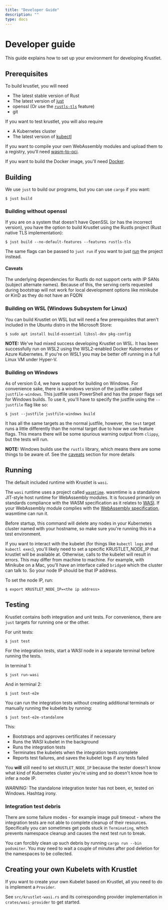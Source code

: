 ```yaml
---
title: "Developer Guide"
description: ""
type: docs
---
```


# Developer guide

This guide explains how to set up your environment for developing Krustlet.

## Prerequisites

To build krustlet, you will need

- The latest stable version of Rust
- The latest version of [just](https://github.com/casey/just)
- openssl (Or use the [`rustls-tls`](#building-without-openssl) feature)
- git

If you want to test krustlet, you will also require

- A Kubernetes cluster
- The latest version of
  [kubectl](https://kubernetes.io/docs/tasks/tools/install-kubectl/)

If you want to compile your own WebAssembly modules and upload them to a
registry, you'll need [wasm-to-oci](https://github.com/engineerd/wasm-to-oci).

If you want to build the Docker image, you'll need
[Docker](https://docs.docker.com/install/).

## Building

We use `just` to build our programs, but you can use `cargo` if you want:

```console
$ just build
```

### Building without openssl

If you are on a system that doesn't have OpenSSL (or has the incorrect version),
you have the option to build Krustlet using the Rustls project (Rust native TLS
implementation):

```console
$ just build --no-default-features --features rustls-tls
```

The same flags can be passed to `just run` if you want to just [run](#running)
the project instead.

#### Caveats

The underlying dependencies for Rustls do not support certs with IP SANs
(subject alternate names). Because of this, the serving certs requested during
bootstrap will not work for local development options like minikube or KinD as
they do not have an FQDN

### Building on WSL (Windows Subsystem for Linux)

You can build Krustlet on WSL but will need a few prerequisites that aren't
included in the Ubuntu distro in the Microsoft Store:

```console
$ sudo apt install build-essential libssl-dev pkg-config
```

**NOTE:** We've had mixed success developing Krustlet on WSL.  It has been
successfully run on WSL2 using the WSL2-enabled Docker Kubernetes or Azure
Kubernetes.  If you're on WSL1 you may be better off running in a full Linux VM
under Hyper-V.

### Building on Windows

As of version 0.4, we have support for building on Windows. For convenience
sake, there is a windows version of the justfile called `justfile-windows`. This
justfile uses PowerShell and has the proper flags set for Windows builds. To use
it, you'll have to specify the justfile using the `--justfile` flag like so:

```console
$ just --justfile justfile-windows build
```

It has all the same targets as the normal justfile, however, the `test` target
runs a little differently than the normal target due to how we use feature
flags. This means there will be some spurious warning output from `clippy`, but
the tests will run.

**NOTE:** Windows builds use the `rustls` library, which means there are some
things to be aware of. See the [caveats](#caveats) section for more details

## Running

The default included runtime with Krustlet is `wasi`.

The `wasi` runtime uses a project called
[`wasmtime`](https://github.com/bytecodealliance/wasmtime). wasmtime is a
standalone JIT-style host runtime for WebAssembly modules. It is focused
primarily on standards compliance with the WASM specification as it relates to
[WASI](https://wasi.dev/). If your WebAssembly module complies with the
[WebAssembly specification](https://github.com/WebAssembly/spec), wasmtime can
run it.

Before startup, this command will delete any nodes in your Kubernetes cluster
named with your hostname, so make sure you're running this in a test
environment.

If you want to interact with the kubelet (for things like `kubectl logs` and
`kubectl exec`), you'll likely need to set a specific KRUSTLET_NODE_IP that
krustlet will be available at. Otherwise, calls to the kubelet will result in
errors. This may differ from machine to machine. For example, with Minikube on a
Mac, you'll have an interface called `bridge0` which the cluster can talk to. So
your node IP should be that IP address.

To set the node IP, run:

```console
$ export KRUSTLET_NODE_IP=<the ip address>
```

## Testing

Krustlet contains both integration and unit tests. For convenience, there are
`just` targets for running one or the other.

For unit tests:

```console
$ just test
```

For the integration tests, start a WASI node in a separate terminal before
running the tests.

In terminal 1:

```console
$ just run-wasi
```

And in terminal 2:

```console
$ just test-e2e
```

You can run the integration tests without creating additional terminals or
manually running the kubelets by running:

```console
$ just test-e2e-standalone
```

This:

- Bootstraps and approves certificates if necessary
- Runs the WASI kubelet in the background
- Runs the integration tests
- Terminates the kubelets when the integration tests complete
- Reports test failures, and saves the kubelet logs if any tests failed

You **will** still need to set `KRUSTLET_NODE_IP` because the tester doesn't
know what kind of Kubernetes cluster you're using and so doesn't know how to
infer a node IP.

_WARNING:_ The standalone integration tester has not been, er, tested on
Windows. Hashtag irony.

### Integration test debris

There are some failure modes - for example image pull timeout - where the
integration tests are not able to complete cleanup of their resources.
Specifically you can sometimes get pods stuck in `Terminating`, which prevents
namespace cleanup and causes the next test run to break.

You can forcibly clean up such debris by running `cargo run --bin podsmiter`.
You may need to wait a couple of minutes after pod deletion for the namespaces
to be collected.

## Creating your own Kubelets with Krustlet

If you want to create your own Kubelet based on Krustlet, all you need to do is
implement a `Provider`.

See `src/krustlet-wasi.rs` and its corresponding provider implementation in
`crates/wasi-provider` to get started.
